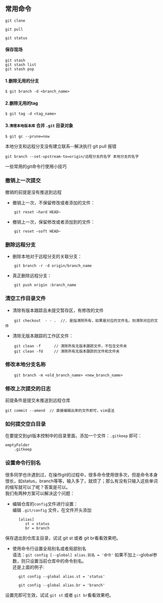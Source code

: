 ## 常用命令 

    git clone 

    git pull

    git status

#### 保存现场

    git stash
    git stash list
    git stash pop

#### 1.删除无用的分支
    
    $ git branch -d <branch_name>

#### 2.删除无用的tag
    
    $ git tag -d <tag_name>

#### 3.**`清理本地版本库`**  合并 `.git` 目录对象


    $ git gc --prune=now

本地分支和远程分支没有建立联系--解决执行 git pull 报错

    git branch --set-upstream-to=origin/远程分支的名字 本地分支的名字


一些常用的git命令行使用小技巧

### 撤销上一次提交

撤销的前提是没有推送到远程

* 撤销上一次，不保留修改或者添加的文件：
```
    git reset —hard HEAD~
```
* 撤销上一次，保留修改或者添加到的文件：
```
    git reset —soft HEAD~
```
### 删除远程分支

* 删除本地对于远程分支的关联分支：
```
    git branch -r -d origin/branch_name
```
* 真正删除远程分支：
```
    git push origin :branch_name
```
### 清空工作目录文件

* 清除有版本跟踪且未提交暂存区，有修改的文件
```
    git checkout  - - .  //. 是指清除所有，如果是对应的文件名，则清除对应的文件
```
* 清除无版本跟踪的工作区文件：
```
    git clean -f      // 清除所有无版本跟踪文件，不包含文件夹
    git clean -fd     // 清除所有无版本跟踪的文件和文件夹
```
### 修改本地分支名称
```
    git branch -m <old_branch_name> <new_branch_name>
```
### 修改上次提交的日志

前提条件是提交未推送到远程仓库

    git commit --amend  // 直接编辑出来的文件即可，vim语法

### 如何提交空白目录

在要提交到git版本控制中的目录里面，添加一个文件：`.gitkeep` 即可：

    emptyFolder
        .gitkeep

### 设置命令行别名

很多同学也许遇到过，在操作git的过程中，很多命令使用很多次，但是命令本身很长，如status，branch等等，输入多了，就烦了；那么有没有只输入这些单词的缩写就可以了呢？答案是可以。  
我们有两种方案可以解决这个问题：

* 编辑仓库的`config`文件进行设置：  
编辑 `.git/config` 文件，在文件开头添加
```
      [alias]
         st = status
         br = branch
```
保存退出到仓库主目录，试试 git st 或者 git br看看效果吧。

* 使用命令行设置全局别名或者局部别名  
语法：`git config [--global] alias.别名 = '命令'`
如果不加上--global参数，则只设置当前仓库中的命令别名。  
还是上面的例子:
```
      git config --global alias.st = 'status'
    
      git config --global alias.br = 'branch'
```
设置完即可生效，试试 `git st` 或者 `git br`看看效果吧。

